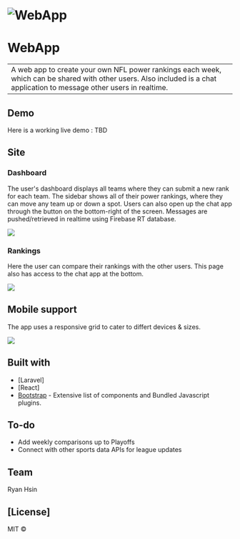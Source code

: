 # ![WebApp](https://iharsh234.github.io/WebApp/images/demo/demo_landing.JPG)
# WebApp
<table>
<tr>
<td>
  A web app to create your own NFL power rankings each week, which can be shared with other users. Also included is a chat application to message other users in realtime.
</td>
</tr>
</table>

## Demo
Here is a working live demo :  TBD

## Site

### Dashboard
The user's dashboard displays all teams where they can submit a new rank for each team. The sidebar shows all of their power rankings, where they can move any team up or down a spot. Users can also open up the chat app through the button on the bottom-right of the screen. Messages are pushed/retrieved in realtime using Firebase RT database.

![](https://iharsh234.github.io/WebApp/images/demo/web_app_face.JPG)

### Rankings
Here the user can compare their rankings with the other users. This page also has access to the chat app at the bottom.

![](https://iharsh234.github.io/WebApp/images/demo/demo_query.JPG)

## Mobile support
The app uses a responsive grid to cater to differt devices & sizes. 

![](https://iharsh234.github.io/WebApp/images/demo/mobile.png)

## Built with 
- [Laravel]
- [React]
- [Bootstrap](http://getbootstrap.com/) - Extensive list of components and  Bundled Javascript plugins.

## To-do
- Add weekly comparisons up to Playoffs
- Connect with other sports data APIs for league updates

## Team
Ryan Hsin
## [License]

MIT © 
